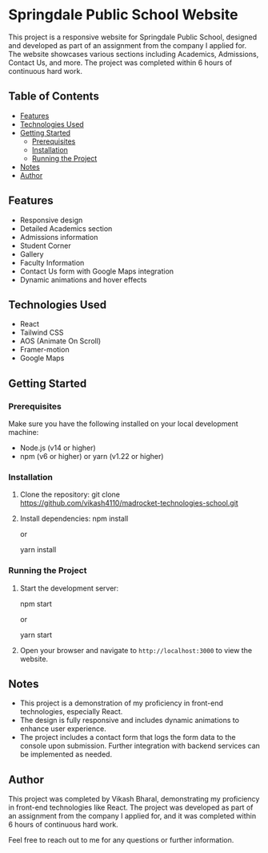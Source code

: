 # Springdale Public School Website

This project is a responsive website for Springdale Public School, designed and developed as part of an assignment from the company I applied for. The website showcases various sections including Academics, Admissions, Contact Us, and more. The project was completed within 6 hours of continuous hard work.

## Table of Contents
- [Features](#features)
- [Technologies Used](#technologies-used)
- [Getting Started](#getting-started)
  - [Prerequisites](#prerequisites)
  - [Installation](#installation)
  - [Running the Project](#running-the-project)
- [Notes](#notes)
- [Author](#author)

## Features
- Responsive design
- Detailed Academics section
- Admissions information
- Student Corner
- Gallery
- Faculty Information
- Contact Us form with Google Maps integration
- Dynamic animations and hover effects

## Technologies Used
- React
- Tailwind CSS
- AOS (Animate On Scroll)
- Framer-motion
- Google Maps

## Getting Started

### Prerequisites
Make sure you have the following installed on your local development machine:
- Node.js (v14 or higher)
- npm (v6 or higher) or yarn (v1.22 or higher)

### Installation
1. Clone the repository:
   git clone https://github.com/vikash4110/madrocket-technologies-school.git

2. Install dependencies:
   npm install

   or

   yarn install
   

### Running the Project
1. Start the development server:
   
   npm start
   
   or
  
   yarn start
   

2. Open your browser and navigate to `http://localhost:3000` to view the website.

## Notes
- This project is a demonstration of my proficiency in front-end technologies, especially React.
- The design is fully responsive and includes dynamic animations to enhance user experience.
- The project includes a contact form that logs the form data to the console upon submission. Further integration with backend services can be implemented as needed.

## Author
This project was completed by Vikash Bharal, demonstrating my proficiency in front-end technologies like React. The project was developed as part of an assignment from the company I applied for, and it was completed within 6 hours of continuous hard work.

Feel free to reach out to me for any questions or further information.

